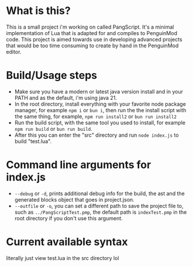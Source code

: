 # What is this?

This is a small project i'm working on called PangScript.
It's a minimal implementation of Lua that is adapted for and compiles to PenguinMod code.
This project is aimed towards use in developing advanced projects that would be too time consuming to create by hand in the PenguinMod editor.

# Build/Usage steps

- Make sure you have a modern or latest java version install and in your PATH and as the default, i'm using java 21.
- In the root directory, install everything with your favorite node package manager, for example `npm i` or `bun i`, then run the the install script with the same thing, for example, `npm run install2` or `bun run install2`
- Run the build script, with the same tool you used to install, for example `npm run build` or `bun run build`.
- After this you can enter the "src" directory and run `node index.js` to build "test.lua".

# Command line arguments for index.js

- `--debug` or `-d`, prints additional debug info for the build, the ast and the generated blocks object that goes in project.json.
- `--outfile` or `-o`, you can set a different path to save the project file to, such as `../PangScriptTest.pmp`, the default path is `indexTest.pmp` in the root directory if you don't use this argument.

# Current available syntax

literally just view test.lua in the src directory lol